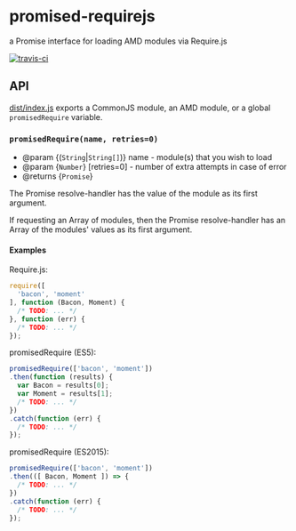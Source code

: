 # promised-requirejs

a Promise interface for loading AMD modules via Require.js

[![travis-ci](https://img.shields.io/travis/jokeyrhyme/promised-requirejs.js.svg)](https://travis-ci.org/jokeyrhyme/promised-requirejs.js)

## API

[dist/index.js](dist/index.js) exports a CommonJS module, an AMD module, or a
global `promisedRequire` variable.


### `promisedRequire(name, retries=0)`

- @param {(`String`|`String[]`)} name - module(s) that you wish to load
- @param {`Number`} [retries=0] - number of extra attempts in case of error
- @returns {`Promise`}

The Promise resolve-handler has the value of the module as its first argument.

If requesting an Array of modules, then the Promise resolve-handler has an Array
of the modules' values as its first argument.

#### Examples

Require.js:

```js
require([
  'bacon', 'moment'
], function (Bacon, Moment) {
  /* TODO: ... */
}, function (err) {
  /* TODO: ... */  
});
```

promisedRequire (ES5):

```js
promisedRequire(['bacon', 'moment'])
.then(function (results) {
  var Bacon = results[0];
  var Moment = results[1];
  /* TODO: ... */
})
.catch(function (err) {
  /* TODO: ... */  
});
```

promisedRequire (ES2015):

```js
promisedRequire(['bacon', 'moment'])
.then(([ Bacon, Moment ]) => {
  /* TODO: ... */
})
.catch(function (err) {
  /* TODO: ... */  
});
```
